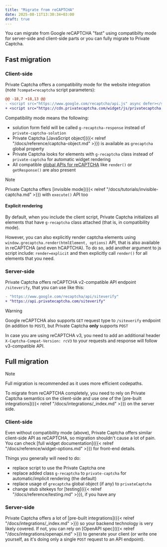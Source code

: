 ```yaml
---
title: "Migrate from reCAPTCHA"
date: 2025-08-11T13:30:34+03:00
draft: true
---
```


You can migrate from Google reCAPTCHA "fast" using compatibilty mode for server-side and client-side parts or you can fully migrate to Private Captcha.

## Fast migration

### Client-side

Private Captcha offers a compatibility mode for the website integration (note `?compat=recaptcha` script parameters):

```diff {filename="index.html"}
@@ -18,7 +18,13 @@
- <script src="https://www.google.com/recaptcha/api.js" async defer></script>
+ <script src="https://cdn.privatecaptcha.com/widget/js/privatecaptcha.js?compat=recaptcha" defer></script>
```

Compatibility mode means the following:
- solution form field will be called `g-recaptcha-response` instead of `private-captcha-solution`
- Private Captcha [JavaScript object]({{< relref "/docs/reference/captcha-object.md" >}}) is available as `grecaptcha` global property
- Private Captcha looks for elements with `g-recaptcha` class instead of `private-captcha` for automatic widget rendering
- All compatible [global APIs for reCAPTCHA](https://developers.google.com/recaptcha/docs/display#js_api) like `render()` or `getResponse()` are also present

> [!NOTE]
> Private Captcha offers [invisible mode]({{< relref "/docs/tutorials/invisible-captcha.md" >}}) with `execute()` API too

#### Explicit rendering

By default, when you include the client script, Private Captcha initializes all elements that have `g-recaptcha` class attached (that is, in compatibility mode).

However, you can also explicitly render captcha elements using `window.grecaptcha.render(htmlElement, options)` API, that is also available in reCAPTCHA (and even hCAPTCHA). To do so, add another argument to js script include: `render=explicit` and then explicitly call `render()` for all elements that you need.

### Server-side

Private Captcha offers reCAPTCHA v2-compatible API endpoint `/siteverify`, that you can use like this:

```diff
- "https://www.google.com/recaptcha/api/siteverify"
+ "https://api.privatecaptcha.com/siteverify"
```

> [!WARNING]
> Google reCAPTCHA also supports `GET` request type to `/siteverify` endpoint (in addition to `POST`), but Private Captcha **only** supports `POST`

In case you are using reCAPTCHA v3, you need to add an additional header `X-Captcha-Compat-Version: rcV3` to your requests and response will follow v3-compatible API.

## Full migration

> [!NOTE]
> Full migration is recommended as it uses more efficient codepaths.

To migrate from reCAPTCHA completely, you need to rely on Private Captcha semantics on the client-side and use one of the [pre-built integrations]({{< relref "/docs/integrations/_index.md" >}}) on the server side.

### Client-side

Even without compatibility mode (above), Private Captcha offers similar client-side API as reCAPTCHA, so migration shouldn't cause a lot of pain. You can check [full widget documentation]({{< relref "/docs/reference/widget-options.md" >}}) for front-end details.

Things you generally will need to do:

- replace script to use the Private Captcha one
- replace added class `g-recaptcha` to `private-captcha` for automatic/implicit rendering (the default)
- replace usage of `grecaptcha` global object (if any) to `privateCaptcha`
- change stub sitekeys for [testing]({{< relref "/docs/reference/testing.md" >}}), if you have any

### Server-side

Private Captcha offers a lot of [pre-built integrations]({{< relref "/docs/integrations/_index.md" >}}) so your backend technology is very likely covered. If not, you can rely on [OpenAPI spec]({{< relref "/docs/integrations/openapi.md" >}}) to generate your client (or write one yourself, as it's doing only a single `POST` request to an API endpoint).